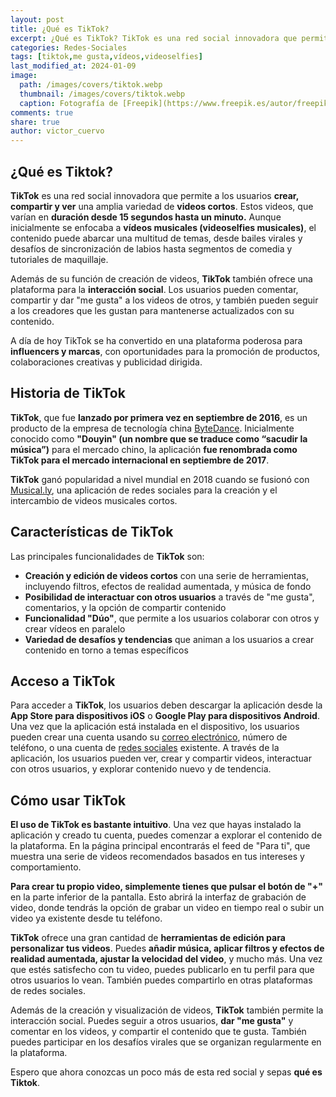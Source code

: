 ```yaml
---
layout: post
title: ¿Qué es TikTok?
excerpt: ¿Qué es TikTok? TikTok es una red social innovadora que permite a los usuarios crear, compartir y ver una amplia variedad de videos cortos.
categories: Redes-Sociales
tags: [tiktok,me gusta,vídeos,videoselfies]
last_modified_at: 2024-01-09
image:
  path: /images/covers/tiktok.webp
  thumbnail: /images/covers/tiktok.webp
  caption: Fotografía de [Freepik](https://www.freepik.es/autor/freepik)
comments: true
share: true
author: victor_cuervo
---
```


## ¿Qué es Tiktok?


**TikTok** es una red social innovadora que permite a los usuarios **crear, compartir y ver** una amplia variedad de **videos cortos**. Estos videos, que varían en **duración desde 15 segundos hasta un minuto.** Aunque inicialmente se enfocaba a **vídeos musicales (videoselfies musicales)**, el contenido puede abarcar una multitud de temas, desde bailes virales y desafíos de sincronización de labios hasta segmentos de comedia y tutoriales de maquillaje.


Además de su función de creación de videos, **TikTok** también ofrece una plataforma para la **interacción social**. Los usuarios pueden comentar, compartir y dar "me gusta" a los videos de otros, y también pueden seguir a los creadores que les gustan para mantenerse actualizados con su contenido.


A día de hoy TikTok se ha convertido en una plataforma poderosa para **influencers y marcas**, con oportunidades para la promoción de productos, colaboraciones creativas y publicidad dirigida.


## Historia de TikTok


**TikTok**, que fue **lanzado por primera vez en septiembre de 2016**, es un producto de la empresa de tecnología china [ByteDance](https://www.bytedance.com/en/). Inicialmente conocido como **"Douyin" (un nombre que se traduce como “sacudir la música”)** para el mercado chino, la aplicación **fue renombrada como TikTok para el mercado internacional en septiembre de 2017**.


**TikTok** ganó popularidad a nivel mundial en 2018 cuando se fusionó con [Musical.ly](http://musical.ly/), una aplicación de redes sociales para la creación y el intercambio de videos musicales cortos.


## Características de TikTok


Las principales funcionalidades de **TikTok** son:

- **Creación y edición de videos cortos** con una serie de herramientas, incluyendo filtros, efectos de realidad aumentada, y música de fondo
- **Posibilidad de interactuar con otros usuarios** a través de "me gusta", comentarios, y la opción de compartir contenido
- **Funcionalidad "Dúo"**, que permite a los usuarios colaborar con otros y crear vídeos en paralelo
- **Variedad de desafíos y tendencias** que animan a los usuarios a crear contenido en torno a temas específicos

## Acceso a TikTok


Para acceder a **TikTok**, los usuarios deben descargar la aplicación desde la **App Store para dispositivos iOS** o **Google Play para dispositivos Android**. Una vez que la aplicación está instalada en el dispositivo, los usuarios pueden crear una cuenta usando su [correo electrónico](https://www.ayudaenlaweb.com/correo-electronico/), número de teléfono, o una cuenta de [redes sociales](https://www.ayudaenlaweb.com/redes-sociales/) existente. A través de la aplicación, los usuarios pueden ver, crear y compartir videos, interactuar con otros usuarios, y explorar contenido nuevo y de tendencia.


## Cómo usar TikTok


**El uso de TikTok es bastante intuitivo**. Una vez que hayas instalado la aplicación y creado tu cuenta, puedes comenzar a explorar el contenido de la plataforma. En la página principal encontrarás el feed de "Para ti", que muestra una serie de videos recomendados basados en tus intereses y comportamiento.


**Para crear tu propio video, simplemente tienes que pulsar el botón de "+"** en la parte inferior de la pantalla. Esto abrirá la interfaz de grabación de video, donde tendrás la opción de grabar un video en tiempo real o subir un video ya existente desde tu teléfono.


**TikTok** ofrece una gran cantidad de **herramientas de edición para personalizar tus videos**. Puedes **añadir música, aplicar filtros y efectos de realidad aumentada, ajustar la velocidad del video**, y mucho más. Una vez que estés satisfecho con tu video, puedes publicarlo en tu perfil para que otros usuarios lo vean. También puedes compartirlo en otras plataformas de redes sociales.


Además de la creación y visualización de videos, **TikTok** también permite la interacción social. Puedes seguir a otros usuarios, **dar "me gusta"** y comentar en los videos, y compartir el contenido que te gusta. También puedes participar en los desafíos virales que se organizan regularmente en la plataforma.


Espero que ahora conozcas un poco más de esta red social y sepas **qué es Tiktok**.

